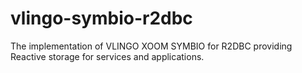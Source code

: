 # vlingo-symbio-r2dbc
The implementation of VLINGO XOOM SYMBIO for R2DBC providing Reactive storage for services and applications.
